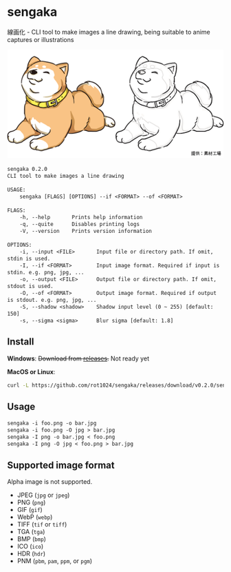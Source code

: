 # sengaka

線画化 - CLI tool to make images a line drawing, being suitable to anime captures or illustrations

![Example](example.png)

```
sengaka 0.2.0
CLI tool to make images a line drawing

USAGE:
    sengaka [FLAGS] [OPTIONS] --if <FORMAT> --of <FORMAT>

FLAGS:
    -h, --help       Prints help information
    -q, --quite      Disables printing logs
    -V, --version    Prints version information

OPTIONS:
    -i, --input <FILE>       Input file or directory path. If omit, stdin is used.
    -I, --if <FORMAT>        Input image format. Required if input is stdin. e.g. png, jpg, ...
    -o, --output <FILE>      Output file or directory path. If omit, stdout is used.
    -O, --of <FORMAT>        Output image format. Required if output is stdout. e.g. png, jpg, ...
    -S, --shadow <shadow>    Shadow input level (0 ~ 255) [default: 150]
    -s, --sigma <sigma>      Blur sigma [default: 1.8]
```

## Install

**Windows**: ~~Download from [releases](https://github.com/rot1024/sengaka/releases).~~ Not ready yet

**MacOS or Linux**:

```sh
curl -L https://github.com/rot1024/sengaka/releases/download/v0.2.0/sengaka_0.2.0_`uname -s`_`uname -m` > /usr/local/bin/sengaka && chmod +x /usr/local/bin/sengaka
```

## Usage

```
sengaka -i foo.png -o bar.jpg
sengaka -i foo.png -O jpg > bar.jpg
sengaka -I png -o bar.jpg < foo.png
sengaka -I png -O jpg < foo.png > bar.jpg
```

## Supported image format

Alpha image is not supported.

- JPEG (`jpg` or `jpeg`)
- PNG (`png`)
- GIF (`gif`)
- WebP (`webp`)
- TIFF (`tif` or `tiff`)
- TGA (`tga`)
- BMP (`bmp`)
- ICO (`ico`)
- HDR (`hdr`)
- PNM (`pbm`, `pam`, `ppm`, or `pgm`)
